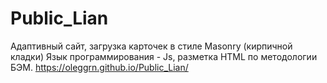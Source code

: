 # Public_Lian
Адаптивный сайт, загрузка карточек в стиле Masonry (кирпичной кладки)  Язык программирования - Js, разметка HTML по методологии БЭМ.
https://oleggrn.github.io/Public_Lian/
